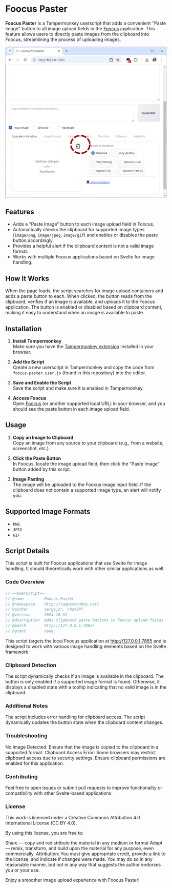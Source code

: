 # Foocus Paster

**Foocus Paster** is a Tampermonkey userscript that adds a convenient "Paste Image" button to all image upload fields in the [Foocus]([https://foocus.app](https://github.com/lllyasviel/Fooocus)) application. This feature allows users to directly paste images from the clipboard into Foocus, streamlining the process of uploading images.

![Foocus Paster Screenshot](doc/docufoocus1.png)

## Features

- Adds a "Paste Image" button to each image upload field in Foocus.
- Automatically checks the clipboard for supported image types (`image/png`, `image/jpeg`, `image/gif`) and enables or disables the paste button accordingly.
- Provides a helpful alert if the clipboard content is not a valid image format.
- Works with multiple Foocus applications based on Svelte for image handling.

## How It Works

When the page loads, the script searches for image upload containers and adds a paste button to each. When clicked, the button reads from the clipboard, verifies if an image is available, and uploads it to the Foocus application. The button is enabled or disabled based on clipboard content, making it easy to understand when an image is available to paste.

## Installation

1. **Install Tampermonkey**  
   Make sure you have the [Tampermonkey extension](https://www.tampermonkey.net/) installed in your browser.

2. **Add the Script**  
   Create a new userscript in Tampermonkey and copy the code from `foocus-paster.user.js` (found in this repository) into the editor.

3. **Save and Enable the Script**  
   Save the script and make sure it is enabled in Tampermonkey.

4. **Access Foocus**  
   Open [Foocus](http://127.0.0.1:7865) (or another supported local URL) in your browser, and you should see the paste button in each image upload field.

## Usage

1. **Copy an Image to Clipboard**  
   Copy an image from any source to your clipboard (e.g., from a website, screenshot, etc.).

2. **Click the Paste Button**  
   In Foocus, locate the image upload field, then click the "Paste Image" button added by this script.

3. **Image Pasting**  
   The image will be uploaded to the Foocus image input field. If the clipboard does not contain a supported image type, an alert will notify you.

## Supported Image Formats

- `PNG`
- `JPEG`
- `GIF`

## Script Details

This script is built for Foocus applications that use Svelte for image handling. It should theoretically work with other similar applications as well.

### Code Overview

```javascript
// ==UserScript==
// @name         Foocus Paster
// @namespace    http://tampermonkey.net/
// @author       sergejzr, chatGPT
// @version      2024-10-31
// @description  Adds clipboard paste buttons to Foocus upload fields
// @match        http://127.0.0.1:7865*
// @grant        none
```

This script targets the local Foocus application at http://127.0.0.1:7865 and is designed to work with various image handling elements based on the Svelte framework.

### Clipboard Detection
The script dynamically checks if an image is available in the clipboard. The button is only enabled if a supported image format is found. Otherwise, it displays a disabled state with a tooltip indicating that no valid image is in the clipboard.

### Additional Notes
The script includes error handling for clipboard access.
The script dynamically updates the button state when the clipboard content changes.
### Troubleshooting
No Image Detected: Ensure that the image is copied to the clipboard in a supported format.
Clipboard Access Error: Some browsers may restrict clipboard access due to security settings. Ensure clipboard permissions are enabled for this application.
### Contributing
Feel free to open issues or submit pull requests to improve functionality or compatibility with other Svelte-based applications.

### License
This work is licensed under a Creative Commons Attribution 4.0 International License (CC BY 4.0).

By using this license, you are free to:

Share — copy and redistribute the material in any medium or format
Adapt — remix, transform, and build upon the material for any purpose, even commercially.
Attribution: You must give appropriate credit, provide a link to the license, and indicate if changes were made. You may do so in any reasonable manner, but not in any way that suggests the author endorses you or your use.

Enjoy a smoother image upload experience with Foocus Paster!


